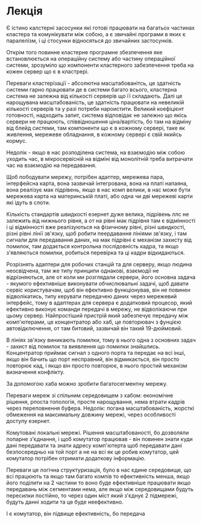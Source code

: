 # Лекція

Є істино калстерні засосунки які готові працювати на багатьох частинах кластера та комунікувати між собою, а є звичайні програми в яких є паралелізм, і ці стосунки відносяться до звичайних застосунків.

Открім того повинне кластерне програмне збезпечення яке встановлюється на операційну систему або частину операційної системи, зрозуміло що компоненти кластерного забезпечення треба на кожен сервер що є в кластрері.

Переваги кластерізації - абсолютна масштабованітсь, це здатність системи гарно працювати де в системи багато всього, кластерна система не залежна від кількості серверів що її складають. Далі це нарощувана масштабованість, це здатність працювати на невеликій кількості серверів та у разі потреби нароистити. Великий коефіцієнт готовності, надходить запит, система відповідає не залежно що якісь сервери не працюють, співвідношення ціна/вартість, бо там на відміну від блейд системи, там компоненти що є в кожному сервері, таке як живлення, мережеве обладнання, в кожному сервері є свій якийсь кормус.

Недолік - якщо в нас розподілена система, на взаємодію між собою уходить час, в мікросервісній на відміні від монолітній треба витрачати час на взаємодію на передавання.

Щоб пободувати мережу, потрібен адаптер, мережева пара, інтерфейсна карта, вона зазвичай інтегрована, вона на платі напаяна, вона реалізує мак підрівень, якщо в нас комп велики, в нас може бути мережева карта на материнській платі, або одна чи дві мережеві карти які ідуть в слоти.

Кількість стандартів швидкості езернет дуже велика, підрівень ллс не залежить від нижнього рівня, а от на рівні мак підрівня там є відмінності і ці відмінності вже реалізуються на фізичному рівні, різні швидкості, різні рівні лінії зв'язку, щоб робити пеердавання лініями зв'язку, і там сигнали для передавання даних, на мак підрівні є механізм захисту від помилок, там додається контрольна послідовність кадра, та якщо з'являються помилки, робиться перевірка та ці кадри відкидаються.

Розрізнять адаптери для робочих станцій та для серверу, якщо людина неосвідчена, там же типу принципи однакові, взаємодії не відрізняються, але от коли ми розглядали сервери, його основна задача - якумого ефективніше виконувати обчислювальні задачі, щоб давати сервіс користувачам, щоб він ефективно функціонував, він не повинен відволікатись, типу керувати передачею даних через мережевий інтерфейс, тому в адаптерах для сервера є додатковий процесор, який ефективно виконує команди передачі в мережу, не відволікаючи при цьому сервер. Найпростіший пристрій який забезпечує передачу між комп'ютерами, це концентратор або хаб, це повторювач з фунцією автовідключення, от там битовий, зазвичай він такий 19-дюймовий.

В лініях зв'язку виникають помилки, тому в нього одна з основних задач - захист від помилок та виявлення що помилки знайшлись. Концентратор приймає сигнал з одного порта та передає на всі інші, якщо він бачить що порт несправний, він відмикається, він просто повторює кад, і якщо він просто повторює, в нього простий механізм визначення конфлікту.

За допомогою хаба можно зробити багатосегментну мережу.

Переваги мереж зі спільним середовищем з хабом: економічне рішення, рпоста топологія, просте нарощування, нема втрати кадрів через переповнення буфера. Недолік: погана масштабованість, жорсткі обмеження на максимальну довжину мережі, через особливості доступу езернет.

Комутовані локальні мережі. Рішення масштабованості, бо дозволяли попарне з'єднання, і щоб комутатор працював - він повинен знати куди дані передавати та знати адресу комп'ютерта щоб передавати дані безпосередньо на той порт а не на всі як це робив комутатор, цей комутатор потрібен отримати додаткову інформацію.

Переваги це логічна структуризація, було в нас єдине середовище, що всі працюють та якщо там багато компів то ефективність менша, якщо його поділити на 2 частини то воно буде ефективніше працювати якщо передавань між сегментами нема, але якщо між середовищами будуть пересилки постійно, то через один міст який з'єднує 2 підмережі, будуть данні ходити та це буде неефективно.

І є комутатор, він підвище ефективність, бо передача 
